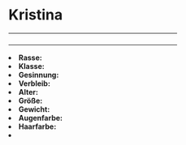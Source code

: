 # Kristina

<primary-label ref="npc"/>

<secondary-label ref="faergria"/>

<secondary-label ref="tinorland"/>

<table>
<tr><td>
<p>
</p>

</td><td width="300">
<!-- Edit here -->
<img src="kristina.png" alt="" />
</td></tr>
</table>

<procedure title="Allgemeine Informationen">
<list columns="3">
<li><b>Rasse:</b> <a href="Folks.md" anchor=""></a></li>
<li><b>Klasse:</b> </li>
<li><b>Gesinnung:</b> </li>
<li><b>Verbleib:</b> </li>
</list>
</procedure>

<procedure title="Aussehen">
<list columns="3">
<li><b>Alter:</b> </li>
<li><b>Größe:</b> </li>
<li><b>Gewicht:</b> </li>
<li><b>Augenfarbe:</b> </li>
<li><b>Haarfarbe:</b> </li>
</list>
</procedure>

<procedure title="Beziehungen">
<list columns="3">
<li></li>
</list>
</procedure>

<!--
## Notizen

- **Ziele:** 
- **Geheimnisse:** 
-->